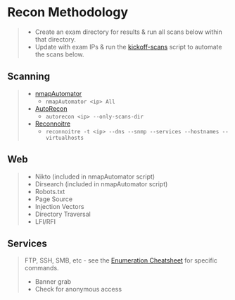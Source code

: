 # Recon Methodology

> - Create an exam directory for results & run all scans below within that directory.
> - Update with exam IPs & run the [kickoff-scans](/Scripts/1-Recon/kickoffscans.sh) script to automate the scans below.

## Scanning

> - [nmapAutomator](/Scripts/1-Recon/nmapAutomator.sh)
>   - `nmapAutomator <ip> All`
> - [AutoRecon](https://github.com/Tib3rius/AutoRecon)
>   - `autorecon <ip> --only-scans-dir`
> - [Reconnoitre](https://github.com/codingo/Reconnoitre)
>   - `reconnoitre -t <ip> --dns --snmp --services --hostnames --virtualhosts`

## Web

> - Nikto (included in nmapAutomator script)
> - Dirsearch (included in nmapAutomator script)
> - Robots.txt
> - Page Source
> - Injection Vectors
> - Directory Traversal
> - LFI/RFI

## Services

> FTP, SSH, SMB, etc - see the [Enumeration Cheatsheet](/Cheatsheets/Enumeration/README.md) for specific commands.
>
> - Banner grab
> - Check for anonymous access
